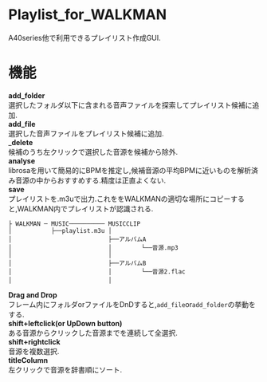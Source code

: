 # Playlist_for_WALKMAN 
A40series他で利用できるプレイリスト作成GUI. 
# 機能 
__add_folder__  
選択したフォルダ以下に含まれる音声ファイルを探索してプレイリスト候補に追加.  
__add_file__  
選択した音声ファイルをプレイリスト候補に追加.  
___delete__  
候補のうち左クリックで選択した音源を候補から除外.  
__analyse__  
librosaを用いて簡易的にBPMを推定し,候補音源の平均BPMに近いものを解析済み音源の中からおすすめする.精度は正直よくない.  
__save__  
プレイリストを.m3uで出力.これををWALKMANの適切な場所にコピーすると,WALKMAN内でプレイリストが認識される.  
```
├ WALKMAN ─ MUSIC────────── MUSICCLIP  
│           ├──playlist.m3u │
│                           ├──アルバムA  
│                           │　　　　　└──音源.mp3  
│                           │  
│                           ├──アルバムB  
│                           │　　　　　└──音源2.flac  
│                           │　  
```  
__Drag and Drop__  
フレーム内にフォルダorファイルをDnDすると,`add_file`or`add_folder`の挙動をする.  
__shift+leftclick(or UpDown button)__  
ある音源からクリックした音源までを連続して全選択.  
__shift+rightclick__  
音源を複数選択.  
__titleColumn__  
左クリックで音源を辞書順にソート.  

